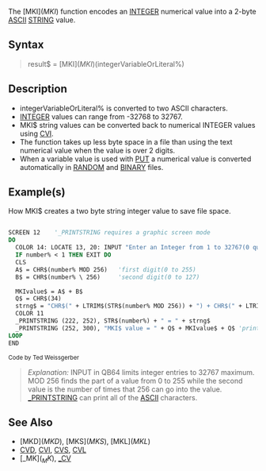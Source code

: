 The [MKI$](MKI$) function encodes an [INTEGER](INTEGER) numerical value into a 2-byte [ASCII](ASCII) [STRING](STRING) value.

## Syntax

>  result$ = [MKI$](MKI$)(integerVariableOrLiteral%)

## Description

* integerVariableOrLiteral% is converted to two ASCII characters.
* [INTEGER](INTEGER) values can range from -32768 to 32767.
* MKI$ string values can be converted back to numerical INTEGER values using [CVI](CVI).
* The function takes up less byte space in a file than using the text numerical value when the value is over 2 digits.
* When a variable value is used with [PUT](PUT) a numerical value is converted automatically in [RANDOM](RANDOM) and [BINARY](BINARY) files.

## Example(s)

How MKI$ creates a two byte string integer value to save file space.

```vb

SCREEN 12    '_PRINTSTRING requires a graphic screen mode
DO
  COLOR 14: LOCATE 13, 20: INPUT "Enter an Integer from 1 to 32767(0 quits): ", number%
  IF number% < 1 THEN EXIT DO
  CLS
  A$ = CHR$(number% MOD 256)   'first digit(0 to 255)
  B$ = CHR$(number% \ 256)     'second digit(0 to 127)

  MKIvalue$ = A$ + B$
  Q$ = CHR$(34)
  strng$ = "CHR$(" + LTRIM$(STR$(number% MOD 256)) + ") + CHR$(" + LTRIM$(STR$(number% \ 256)) + ")"
  COLOR 11
  _PRINTSTRING (222, 252), STR$(number%) + " = " + strng$
  _PRINTSTRING (252, 300), "MKI$ value = " + Q$ + MKIvalue$ + Q$ 'print ASCII characters
LOOP
END 

```

<sub>Code by Ted Weissgerber</sub>

> *Explanation:* INPUT in QB64 limits integer entries to 32767 maximum. MOD 256 finds the part of a value from 0 to 255 while the second value is the number of times that 256 can go into the value. [_PRINTSTRING](_PRINTSTRING) can print all of the [ASCII](ASCII) characters.

## See Also

* [MKD$](MKD$), [MKS$](MKS$), [MKL$](MKL$)
* [CVD](CVD), [CVI](CVI), [CVS](CVS), [CVL](CVL)
* [_MK$](_MK$), [_CV](_CV)

